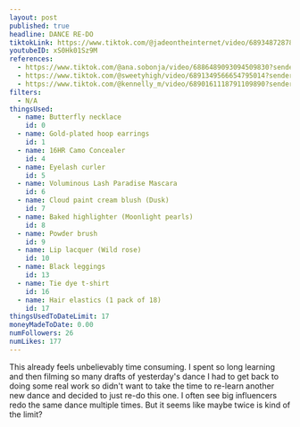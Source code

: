```yaml
---
layout: post
published: true
headline: DANCE RE-DO
tiktokLink: https://www.tiktok.com/@jadeontheinternet/video/6893487287867411717?sender_device=pc&sender_web_id=6891999718790268421&is_from_webapp=1
youtubeID: xS0Hk01Sz9M
references:
  - https://www.tiktok.com/@ana.sobonja/video/6886489093094509830?sender_device=pc&sender_web_id=6870159340755109382&is_from_webapp=1
  - https://www.tiktok.com/@sweetyhigh/video/6891349566654795014?sender_device=pc&sender_web_id=6870159340755109382&is_from_webapp=1
  - https://www.tiktok.com/@kennelly_m/video/6890161118791109890?sender_device=pc&sender_web_id=6870159340755109382&is_from_webapp=1
filters:
  - N/A
thingsUsed:
  - name: Butterfly necklace
    id: 0
  - name: Gold-plated hoop earrings
    id: 1
  - name: 16HR Camo Concealer
    id: 4
  - name: Eyelash curler
    id: 5
  - name: Voluminous Lash Paradise Mascara
    id: 6
  - name: Cloud paint cream blush (Dusk)
    id: 7
  - name: Baked highlighter (Moonlight pearls)
    id: 8
  - name: Powder brush
    id: 9
  - name: Lip lacquer (Wild rose)
    id: 10
  - name: Black leggings
    id: 13
  - name: Tie dye t-shirt
    id: 16
  - name: Hair elastics (1 pack of 18)
    id: 17
thingsUsedToDateLimit: 17
moneyMadeToDate: 0.00
numFollowers: 26
numLikes: 177
---
```


This already feels unbelievably time consuming. I spent so long learning and then filming so many drafts of yesterday's dance I had to get back to doing some real work so didn't want to take the time to re-learn another new dance and decided to just re-do this one. I often see big influencers redo the same dance multiple times. But it seems like maybe twice is kind of the limit?
